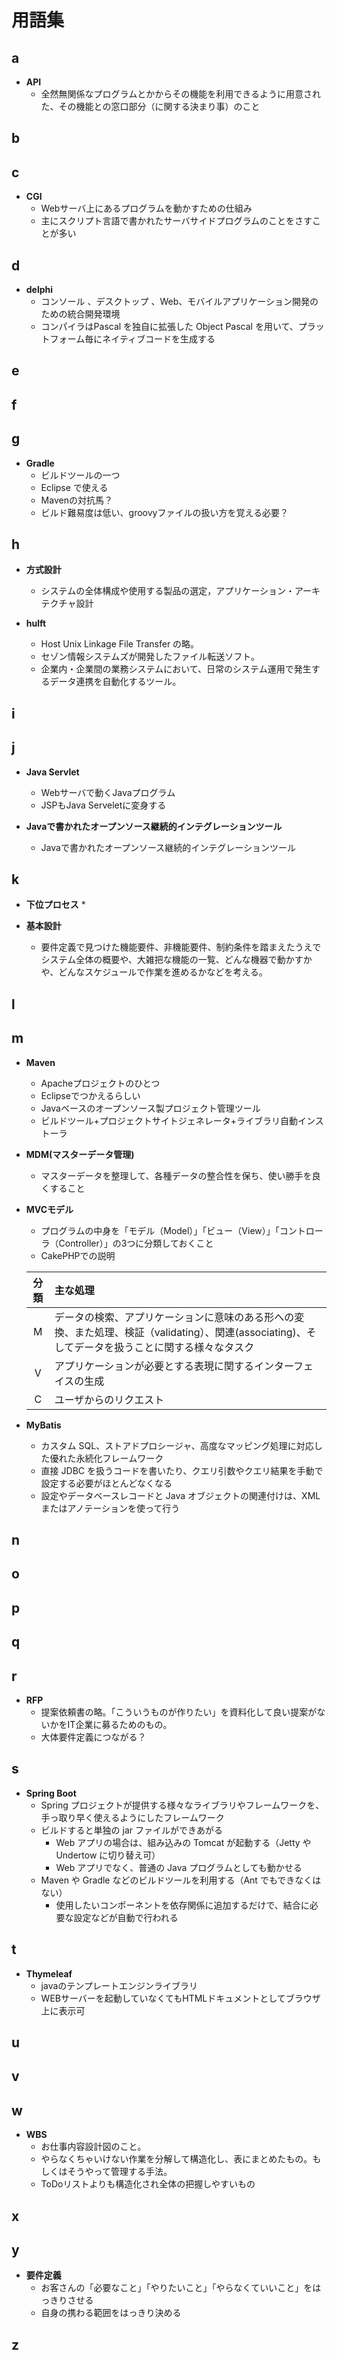 # <i class="fa fa-cubes"></i> 用語集

## a
* **API**
	* 全然無関係なプログラムとかからその機能を利用できるように用意された、その機能との窓口部分（に関する決まり事）のこと

## b
## c
* **CGI**
	* Webサーバ上にあるプログラムを動かすための仕組み
	* 主にスクリプト言語で書かれたサーバサイドプログラムのことをさすことが多い

## d
* **delphi**
	* コンソール 、デスクトップ 、Web、モバイルアプリケーション開発のための統合開発環境
	* コンパイラはPascal を独自に拡張した Object Pascal を用いて、プラットフォーム毎にネイティブコードを生成する

## e
## f
## g
* **Gradle**
	* ビルドツールの一つ
	* Eclipse で使える
	* Mavenの対抗馬？
	* ビルド難易度は低い、groovyファイルの扱い方を覚える必要？

## h
* **方式設計**
	* システムの全体構成や使用する製品の選定，アプリケーション・アーキテクチャ設計

* **hulft**
	* Host Unix Linkage File Transfer の略。
	* セゾン情報システムズが開発したファイル転送ソフト。
	* 企業内・企業間の業務システムにおいて、日常のシステム運用で発生するデータ連携を自動化するツール。

## i
## j
* **Java Servlet**
	* Webサーバで動くJavaプログラム
	* JSPもJava Serveletに変身する


* **Javaで書かれたオープンソース継続的インテグレーションツール**
	* Javaで書かれたオープンソース継続的インテグレーションツール

## k
* **下位プロセス**
	* 

* **基本設計**
	* 要件定義で見つけた機能要件、非機能要件、制約条件を踏まえたうえでシステム全体の概要や、大雑把な機能の一覧、どんな機器で動かすかや、どんなスケジュールで作業を進めるかなどを考える。

## l
## m
* **Maven**
	* Apacheプロジェクトのひとつ
	* Eclipseでつかえるらしい
	* Javaベースのオープンソース製プロジェクト管理ツール
	* ビルドツール+プロジェクトサイトジェネレータ+ライブラリ自動インストーラ

* **MDM(マスターデータ管理)**
	* マスターデータを整理して、各種データの整合性を保ち、使い勝手を良くすること

* **MVCモデル**
	* プログラムの中身を「モデル（Model）」「ビュー（View）」「コントローラ（Controller）」の3つに分類しておくこと
	* CakePHPでの説明

	|分類|主な処理                                                                                                                                                               |
	|:--:|:---------------------------------------------------------------------------------------------------------------------------------------------|
	|M  |データの検索、アプリケーションに意味のある形への変換、また処理、検証（validating）、関連(associating)、そしてデータを扱うことに関する様々なタスク|
	|V  |アプリケーションが必要とする表現に関するインターフェイスの生成                                                                                                       |
	|C  |ユーザからのリクエスト                                                                                                                                                     |

* **MyBatis**
	* カスタム SQL、ストアドプロシージャ、高度なマッピング処理に対応した優れた永続化フレームワーク 
	* 直接 JDBC を扱うコードを書いたり、クエリ引数やクエリ結果を手動で設定する必要がほとんどなくなる
	* 設定やデータベースレコードと Java オブジェクトの関連付けは、XML またはアノテーションを使って行う

## n
## o
## p
## q
## r
* **RFP**
	* 提案依頼書の略。「こういうものが作りたい」を資料化して良い提案がないかをIT企業に募るためのもの。
	* 大体要件定義につながる？

## s
* **Spring Boot**
	* Spring プロジェクトが提供する様々なライブラリやフレームワークを、手っ取り早く使えるようにしたフレームワーク
	* ビルドすると単独の jar ファイルができあがる
		* Web アプリの場合は、組み込みの Tomcat が起動する（Jetty や Undertow に切り替え可）
		* Web アプリでなく、普通の Java プログラムとしても動かせる
	* Maven や Gradle などのビルドツールを利用する（Ant でもできなくはない）
		* 使用したいコンポーネントを依存関係に追加するだけで、結合に必要な設定などが自動で行われる

## t
* **Thymeleaf**
	* javaのテンプレートエンジンライブラリ
	* WEBサーバーを起動していなくてもHTMLドキュメントとしてブラウザ上に表示可

## u
## v
## w
* **WBS**
	* お仕事内容設計図のこと。
	* やらなくちゃいけない作業を分解して構造化し、表にまとめたもの。もしくはそうやって管理する手法。
	* ToDoリストよりも構造化され全体の把握しやすいもの

## x
## y
* **要件定義**
	* お客さんの「必要なこと」「やりたいこと」「やらなくていいこと」をはっきりさせる
	* 自身の携わる範囲をはっきり決める

## z

